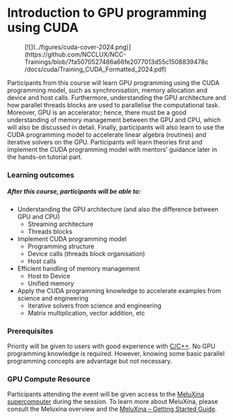 # Introduction to GPU programming using CUDA

<figure markdown>
[![](../figures/cuda-cover-2024.png)](https://github.com/NCCLUX/NCC-Trainings/blob/7fa5070527486a66fe2077013d55c1508839478c/docs/cuda/Training_CUDA_Formatted_2024.pdf)
<figcaption></figcaption>
</figure>

Participants from this course will learn GPU programming using the CUDA programming model, such as synchronisation, memory allocation and device and host calls. Furthermore, understanding the GPU architecture and how parallel threads blocks are used to parallelise the computational task. Moreover, GPU is an accelerator; hence, there must be a good understanding of memory management between the GPU and CPU, which will also be discussed in detail. Finally, participants will also learn to use the CUDA programming model to accelerate linear algebra (routines) and iterative solvers on the GPU. Participants will learn theories first and implement the CUDA programming model with mentors’ guidance later in the hands-on tutorial part.

### Learning outcomes 
##### After this course, participants will be able to:
 - Understanding the GPU architecture (and also the difference between GPU and CPU)
    - Streaming architecture
    - Threads blocks
 - Implement CUDA programming model
    - Programming structure
    - Device calls (threads block organisation)
    - Host calls
 - Efficient handling of memory management
    - Host to Device
    - Unified memory
 - Apply the CUDA programming knowledge to accelerate examples from science and engineering
    - Iterative solvers from science and engineering
    - Matrix multiplication, vector addition, etc

### Prerequisites
Priority will be given to users with good experience with [C/C++](https://www.cprogramming.com/).
No GPU programming knowledge is required. However, knowing some basic parallel programming concepts are advantage but not necessary. 

### GPU Compute Resource
Participants attending the event will be given access to the [MeluXina supercomputer](https://luxprovide.lu/) during the session.
To learn more about MeluXina, please consult the Meluxina overview and the [MeluXina – Getting Started Guide](https://docs.lxp.lu/).


